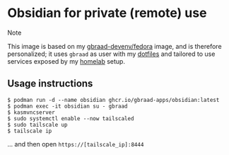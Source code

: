 Obsidian for private (remote) use
=================================

> [!NOTE]
> This image is based on my [gbraad-devenv/fedora](https://github.com/gbraad-devenv/fedora) image, and is therefore personalized;
> it uses  `gbraad` as user with my [dotfiles](https://github.com/gbraad/dotfiles) and tailored to use services exposed by my [homelab](https://github.com/gbraad-homelab) setup.


## Usage instructions

```
$ podman run -d --name obsidian ghcr.io/gbraad-apps/obsidian:latest
$ podman exec -it obsidian su - gbraad
$ kasmvncserver 
$ sudo systemctl enable --now tailscaled
$ sudo tailscale up
$ tailscale ip
```

... and then open `https://[tailscale_ip]:8444`
